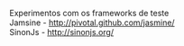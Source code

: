 Experimentos com os frameworks de teste <br/>
   Jamsine - <a href='http://pivotal.github.com/jasmine/'>http://pivotal.github.com/jasmine/</a> <br/>
   SinonJs - <a href='http://sinonjs.org/'>http://sinonjs.org/</a> <br/>